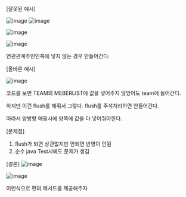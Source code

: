 [잘못된 예시]

![image](https://user-images.githubusercontent.com/108928206/191737189-f1d0846d-25a6-4d39-a503-9fe3cd660a1c.png)
![image](https://user-images.githubusercontent.com/108928206/191737238-32fb1c8c-2b02-47e5-99b9-d1ae8a7ed81a.png)

![image](https://user-images.githubusercontent.com/108928206/191737282-6efe3cb2-c664-486b-adcd-2111c6a347a5.png)

![image](https://user-images.githubusercontent.com/108928206/191737353-94f18982-3f85-4fa2-b0d4-94aeb9f91dab.png)

연관관계주인인쪽에 넣지 않는 경우 안들어간다.

[올바른 예시]

![image](https://user-images.githubusercontent.com/108928206/191741777-fd65570e-ee45-4c49-b1f4-4d9a222ddc22.png)

코드를 보면 TEAM의 MEBERLIST에 값을 넣어주지 않았어도 team에 들어간다.

하지만 이건 flush를 해줘서 그렇다. flush를 주석처리하면 안들어간다.

따라서 양방향 매핑시에 양쪽에 값을 다 넣어줘야한다.

[문제점]

1. flush가 되면 상관없지만 안되면 반영이 안됨
2. 순수 java Test시에도 문제가 생김

[결론]
![image](https://user-images.githubusercontent.com/108928206/191745048-7cfd6811-b7c4-446e-bc74-42289590e9ee.png)

![image](https://user-images.githubusercontent.com/108928206/191744931-d8b9180d-0202-4c5b-b9df-f23bd1b7e4bd.png)

이런식으로 편의 메서드를 제공해주자





